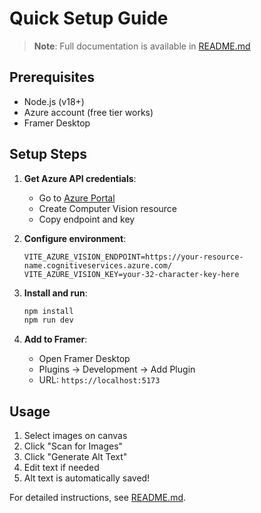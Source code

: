 # Quick Setup Guide

> **Note**: Full documentation is available in [README.md](./README.md)

## Prerequisites

- Node.js (v18+)
- Azure account (free tier works)
- Framer Desktop

## Setup Steps

1. **Get Azure API credentials**:

   - Go to [Azure Portal](https://portal.azure.com/)
   - Create Computer Vision resource
   - Copy endpoint and key

2. **Configure environment**:

   ```env
   VITE_AZURE_VISION_ENDPOINT=https://your-resource-name.cognitiveservices.azure.com/
   VITE_AZURE_VISION_KEY=your-32-character-key-here
   ```

3. **Install and run**:

   ```bash
   npm install
   npm run dev
   ```

4. **Add to Framer**:
   - Open Framer Desktop
   - Plugins → Development → Add Plugin
   - URL: `https://localhost:5173`

## Usage

1. Select images on canvas
2. Click "Scan for Images"
3. Click "Generate Alt Text"
4. Edit text if needed
5. Alt text is automatically saved!

For detailed instructions, see [README.md](./README.md).

